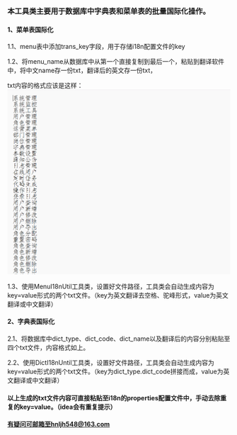 ### 本工具类主要用于数据库中字典表和菜单表的批量国际化操作。

#### 1、菜单表国际化

1.1、menu表中添加trans_key字段，用于存储i18n配置文件的key

1.2、将menu_name从数据库中从第一个直接复制到最后一个，粘贴到翻译软件中，将中文name存一份txt，翻译后的英文存一份txt，

txt内容的格式应该是这样：![image-20240514150454944](.\image-20240514150454944.png)

1.3、使用MenuI18nUtil工具类，设置好文件路径，工具类会自动生成内容为key=value形式的两个txt文件。（key为英文翻译去空格、驼峰形式，value为英文翻译或中文翻译）

#### 2、字典表国际化

2.1、将数据库中dict_type、dict_code、dict_name以及翻译后的内容分别粘贴至四个txt文件，内容格式如上。

2.2、使用DictI18nUntil工具类，设置好文件路径，工具类会自动生成内容为key=value形式的两个txt文件。（key为dict_type.dict_code拼接而成，value为英文翻译或中文翻译）



#### 以上生成的txt文件内容可直接粘贴至i18n的properties配置文件中，手动去除重复的key=value。（idea会有重复提示）

#### 有疑问可邮箱至hnljh548@163.com

